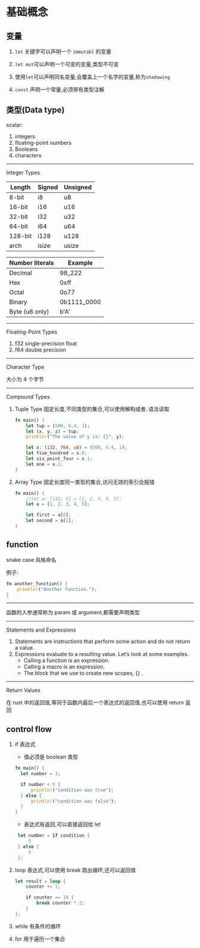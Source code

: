 # 基础概念

## 变量

1. `let` 关键字可以声明一个 `immutabl` 的变量
2. `let mut`可以声明一个可变的变量,类型不可变
3. 使用`let`可以声明同名变量,会覆盖上一个名字的变量,称为`shadowing`

4. `const` 声明一个常量,必须带有类型注解

## 类型(Data type)

scalar:

1. integers
2. floating-point numbers
3. Booleans
4. characters

---

Integer Types

| Length  | Signed | Unsigned |
| ------- | ------ | -------- |
| 8-bit   | i8     | u8       |
| 16-bit  | i16    | u16      |
| 32-bit  | i32    | u32      |
| 64-bit  | i64    | u64      |
| 128-bit | i128   | u128     |
| arch    | isize  | usize    |

| Number literals | Example     |
| --------------- | ----------- |
| Decimal         | 98_222      |
| Hex             | 0xff        |
| Octal           | 0o77        |
| Binary          | 0b1111_0000 |
| Byte (u8 only)  | b'A'        |

---

Floating-Point Types

1. f32 single-precision float
2. f64 double precision

---

Character Type

大小为 4 个字节

---

Compound Types

1. Tuple Type 固定长度,不同类型的集合,可以使用解构或者`.`语法读取

   ```rs
   fn main() {
       let tup = (500, 6.4, 1);
       let (x, y, z) = tup;
       println!("The value of y is: {}", y);

       let x: (i32, f64, u8) = (500, 6.4, 1);
       let five_hundred = x.0;
       let six_point_four = x.1;
       let one = x.2;
   }
   ```

2. Array Type 固定长度同一类型的集合,访问无效的索引会报错

   ```rs
   fn main() {
       //let a: [i32; 5] = [1, 2, 3, 4, 5];
       let a = [1, 2, 3, 4, 5];

       let first = a[0];
       let second = a[1];
   }
   ```

## function

snake case 风格命名

例子:

```rs
fn another_function() {
    println!("Another function.");
}
```

---

函数的入参通常称为 param 或 argument,都需要声明类型

---

Statements and Expressions

1. Statements are instructions that perform some action and do not return a value.
2. Expressions evaluate to a resulting value. Let’s look at some examples.
   - Calling a function is an expression.
   - Calling a macro is an expression.
   - The block that we use to create new scopes, {} .

---

Return Values

在 rust 中的返回值,等同于函数内最后一个表达式的返回值,也可以使用 return 返回

## control flow

1. if 表达式

   - 值必须是 boolean 类型

   ```rs
   fn main() {
     let number = 3;

     if number < 5 {
         println!("condition was true");
     } else {
         println!("condition was false");
     }
   }
   ```

   - 表达式有返回,可以直接返回给 let

   ```rs
    let number = if condition {
        5
    } else {
        6
    };
   ```

2. loop 表达式,可以使用 break 跳出循环,还可以返回值

   ```rs
   let result = loop {
       counter += 1;

       if counter == 10 {
           break counter * 2;
       }
   };
   ```

3. while 有条件的循环
4. for 用于遍历一个集合
